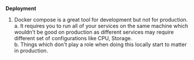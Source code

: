 __Deployment__
1. Docker compose is a great tool for development but not for production.\
  a. It requires you to run all of your services on the same machine which wouldn't be good on production as different services may require different set of configurations like CPU, Storage.\
  b. Things which don't play a role when doing this locally start to matter in production.
